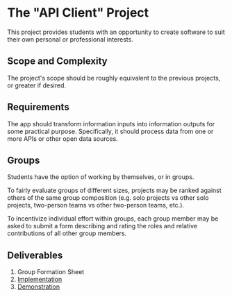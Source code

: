 # The "API Client" Project

This project provides students with an opportunity to create software to suit their own personal or professional interests.

## Scope and Complexity

The project's scope should be roughly equivalent to the previous projects, or greater if desired.

## Requirements

The app should transform information inputs into information outputs for some practical purpose. Specifically, it should process data from one or more APIs or other open data sources.

## Groups

Students have the option of working by themselves, or in groups.

To fairly evaluate groups of different sizes, projects may be ranked against others of the same group composition (e.g. solo projects vs other solo projects, two-person teams vs other two-person teams, etc.).

To incentivize individual effort within groups, each group member may be asked to submit a form describing and rating the roles and relative contributions of all other group members.

## Deliverables

  1. Group Formation Sheet
  2. [Implementation](implementation.md)
  3. [Demonstration](demo.md)
